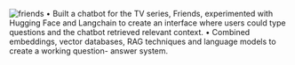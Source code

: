 ![friends](https://github.com/user-attachments/assets/ce00d417-1de2-40c1-a602-f52ae419d356)
•	Built a chatbot for the TV series, Friends, experimented with Hugging Face and Langchain to create an interface where users could type questions and the chatbot retrieved relevant context.
•	Combined embeddings, vector databases, RAG techniques and language models to create a working question- answer system.
